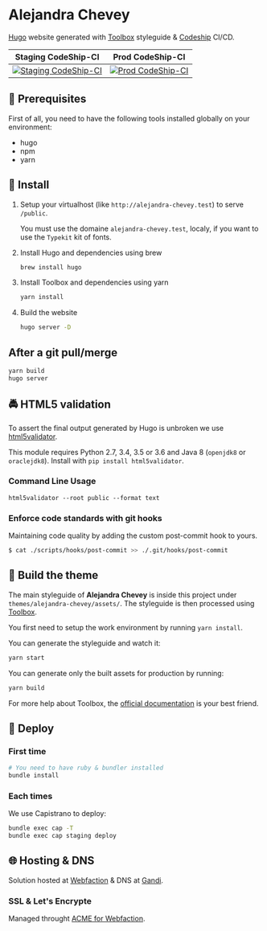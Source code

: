# Alejandra Chevey

[Hugo](https://gohugo.io/) website generated with [Toolbox](https://frontend.github.io/toolbox/) styleguide & [Codeship](https://codeship.com) CI/CD.

| Staging CodeShip-CI | Prod CodeShip-CI |
|:-------------------:|:----------------:|
| [ ![Staging CodeShip-CI](https://app.codeship.com/projects/17efd080-54fc-0135-37a2-66916a474cf7/status?branch=dev)](https://app.codeship.com/projects/235460) | [ ![Prod CodeShip-CI](https://app.codeship.com/projects/17efd080-54fc-0135-37a2-66916a474cf7/status?branch=master)](https://app.codeship.com/projects/235460) |

## 🔧 Prerequisites

First of all, you need to have the following tools installed globally on your environment:

* hugo
* npm
* yarn

## 🚛 Install

1. Setup your virtualhost (like `http://alejandra-chevey.test`) to serve `/public`.

    You must use the domaine `alejandra-chevey.test`, localy, if you want to use the `Typekit` kit of fonts.

1. Install Hugo and dependencies using brew

    ```bash
    brew install hugo
    ```

1. Install Toolbox and dependencies using yarn

    ```bash
    yarn install
    ```

1. Build the website

    ```bash
    hugo server -D
    ```

## After a git pull/merge

  ```bash
  yarn build
  hugo server
  ```

## 🚔 HTML5 validation

To assert the final output generated by Hugo is unbroken we use [html5validator](https://github.com/svenkreiss/html5validator).

This module requires Python 2.7, 3.4, 3.5 or 3.6 and Java 8 (`openjdk8` or `oraclejdk8`).
Install with `pip install html5validator`.

### Command Line Usage

```shell
html5validator --root public --format text
```

### Enforce code standards with git hooks

Maintaining code quality by adding the custom post-commit hook to yours.

  ```bash
  $ cat ./scripts/hooks/post-commit >> ./.git/hooks/post-commit
  ```

## 🎨 Build the theme

The main styleguide of **Alejandra Chevey** is inside this project under `themes/alejandra-chevey/assets/`.
The styleguide is then processed using [Toolbox](https://frontend.github.io/toolbox/).

You first need to setup the work environment by running `yarn install`.

You can generate the styleguide and watch it:

  ```bash
  yarn start
  ```

You can generate only the built assets for production by running:

  ```bash
  yarn build
  ```

For more help about Toolbox, the [official documentation](http://frontend.github.io/toolbox/toolbox/#build-the-styleguide) is your best friend.

## 🚀 Deploy

### First time

  ```bash
  # You need to have ruby & bundler installed
  bundle install
  ```

### Each times

We use Capistrano to deploy:

  ```bash
  bundle exec cap -T
  bundle exec cap staging deploy
  ```

## 🌐 Hosting & DNS

Solution hosted at [Webfaction](https://www.webfaction.com) & DNS at [Gandi](https://www.gandi.net).

### SSL & Let's Encrypte

Managed throught [ACME for Webfaction](https://github.com/gregplaysguitar/acme-webfaction).

